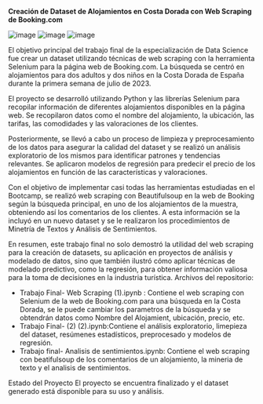 **Creación de Dataset de Alojamientos en Costa Dorada con Web Scraping de Booking.com**

![image](https://user-images.githubusercontent.com/116547782/231174297-270b7213-0405-482e-9f65-6c552ba0c50a.png)
![image](https://user-images.githubusercontent.com/116547782/231174397-8d39656f-6933-448a-957f-f2d518a48ed0.png)
![image](https://user-images.githubusercontent.com/116547782/231174524-e7937fd5-0943-4e69-ac5b-2f1ae9209962.png)



El objetivo principal del trabajo final de la especialización de Data Science fue crear un dataset utilizando técnicas de web scraping con la herramienta Selenium para la página web de Booking.com. La búsqueda se centró en alojamientos para dos adultos y dos niños en la Costa Dorada de España durante la primera semana de julio de 2023.

El proyecto se desarrolló utilizando Python y las librerías Selenium para recopilar información de diferentes alojamientos disponibles en la página web. Se recopilaron datos como el nombre del alojamiento, la ubicación, las tarifas, las comodidades y las valoraciones de los clientes.

Posteriormente, se llevó a cabo un proceso de limpieza y preprocesamiento de los datos para asegurar la calidad del dataset y se realizó un análisis exploratorio de los mismos para identificar patrones y tendencias relevantes. Se aplicaron modelos de regresión para predecir el precio de los alojamientos en función de las características y valoraciones.

Con el objetivo de implementar casi todas las herramientas estudiadas en el Bootcamp, se realizó web scraping con Beautifulsoup en la web de Booking según la búsqueda principal, en uno de los alojamientos de la muestra, obteniendo así los comentarios de los clientes. A esta información se la incluyó en un nuevo dataset y se le realizaron los procedimientos de Minetría de Textos y Análisis de Sentimientos.

En resumen, este trabajo final no solo demostró la utilidad del web scraping para la creación de datasets, su aplicación en proyectos de análisis y modelado de datos, sino que también ilustró cómo aplicar técnicas de modelado predictivo, como la regresión, para obtener información valiosa para la toma de decisiones en la industria turística.
Archivos del repositorio:

+ Trabajo Final- Web Scraping (1).ipynb : Contiene el web scraping con Selenium de la web de Booking.com para una búsqueda en la Costa Dorada, se le puede cambiar los parametros de la búsqueda y se obtendrán datos como Nombre del Alojamient, ubicación, precio, etc. 
+ Trabajo Final- (2) (2).ipynb:Contiene el análisis exploratorio, limepieza del dataset, resúmenes estadísticos, preprocesado y modelos de regresión.
+ Trabajo final- Analisis de sentimientos.ipynb: Contiene el web scraping con beatifulsoup de los comentarios de un alojamiento, la mineria de texto y el analisis de sentimientos.

Estado del Proyecto
El proyecto se encuentra finalizado y el dataset generado está disponible para su uso y análisis. 




